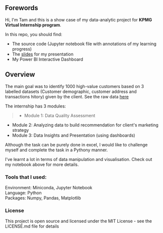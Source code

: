 ## Forewords
Hi, I'm Tam and this is a show case of my data-analytic project for __KPMG Virtual Internship program__.

In this repo, you should find:
- The source code (Jupyter notebook file with annotations of my learning progress)
- The [slides](https://drive.google.com/file/d/1OXXtSw-_9pQekzz4L1Jv4qIS9urTWf5W/view?usp=sharing) for my presentation
- My Power BI Interactive Dashboard

## Overview
The main goal was to identify  1000 high-value customers based on 3 labelled datasets (Customer demographic, customer address and transactions hitory) given by the client. See the raw data [here](https://drive.google.com/file/d/1rzuxLALY51nqHbDxcZnUyYtOHGlVs8_m/view?usp=sharing)

The internship has 3 modules:
>- Module 1: Data Quality Assessment
- Module 2: Analyzing data to build recommendation for client's marketing strategy
- Module 3: Data Insights and Presentation (using dashboards)

Although the task can be purely done in excel, I would like to challenge myself and complete the task in a Pythony manner.

I've learnt a lot in terms of data manipulation and visualisation. Check out my notebook above for more details.

### Tools that I used:

Environment: Miniconda, Jupyter Notebook<br>
Language: Python <br>
Packages: Numpy, Pandas, Matplotlib<br>


### License
This project is open source and licensed under the MIT License - see the LICENSE.md file for details
